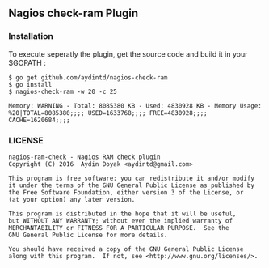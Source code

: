 ## Nagios check-ram Plugin

### Installation 

To execute seperatly the plugin, get the source code and build it in your $GOPATH :

    $ go get github.com/aydintd/nagios-check-ram
    $ go install
    $ nagios-check-ram -w 20 -c 25                                                                                                                                                                                              
    
    Memory: WARNING - Total: 8085380 KB - Used: 4830928 KB - Memory Usage: %20|TOTAL=8085380;;;; USED=1633768;;;; FREE=4830928;;;; CACHE=1620684;;;; 

### LICENSE      

	nagios-ram-check - Nagios RAM check plugin
    Copyright (C) 2016  Aydin Doyak <aydintd@gmail.com>

    This program is free software: you can redistribute it and/or modify
    it under the terms of the GNU General Public License as published by
    the Free Software Foundation, either version 3 of the License, or
    (at your option) any later version.

    This program is distributed in the hope that it will be useful,
    but WITHOUT ANY WARRANTY; without even the implied warranty of
    MERCHANTABILITY or FITNESS FOR A PARTICULAR PURPOSE.  See the
    GNU General Public License for more details.

    You should have received a copy of the GNU General Public License
    along with this program.  If not, see <http://www.gnu.org/licenses/>.


